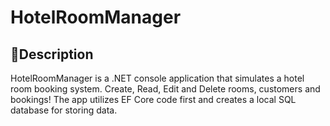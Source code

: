 # HotelRoomManager
 
## 📃Description
 HotelRoomManager is a .NET console application that simulates a hotel room booking system. Create, Read, Edit and Delete rooms, customers and bookings! The app utilizes EF Core code first and creates a local SQL database for storing data.
